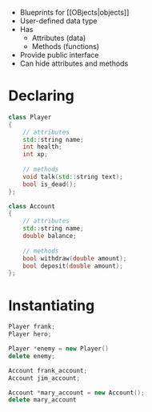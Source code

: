 - Blueprints for [[OBjects|objects]]
- User-defined data type
- Has
	- Attributes (data)
	- Methods (functions)
- Provide public interface
- Can hide attributes and methods


# Declaring

```cpp
class Player
{
	// attributes
	std::string name;
	int health;
	int xp;
	
	// methods
	void talk(std::string text);
	bool is_dead();
};
```

```cpp
class Account
{
	// attributes
	std::string name;
	double balance;
	
	// methods
	bool withdraw(double amount);
	bool deposit(double amount);
};
```

# Instantiating

```cpp
Player frank;
Player hero;

Player *enemy = new Player()
delete enemy;
```
```cpp
Account frank_account;
Account jim_account;

Account *mary_account = new Account();
delete mary_account
```